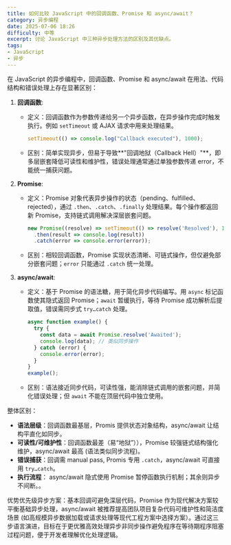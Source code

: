 ```yaml
---
title: 如何比较 JavaScript 中的回调函数、Promise 和 async/await？
category: 异步编程
date: 2025-07-06 18:26
difficulty: 中等
excerpt: 讨论 JavaScript 中三种异步处理方法的区别及其优缺点。
tags:
- JavaScript
- 异步
---
```

在 JavaScript 的异步编程中，回调函数、Promise 和 async/await 在用法、代码结构和错误处理上存在显著区别：  

1. **回调函数**:  
   - 定义：回调函数作为参数传递给另一个异步函数，在异步操作完成时触发执行。例如 `setTimeout` 或 AJAX 请求中用来处理结果。  
     ``` javascript
     setTimeout(() => console.log("Callback executed"), 1000);
     ```  
   - 区别：简单实现异步，但易于导致**"回调地狱（Callback Hell）"**，即多层嵌套降低可读性和维护性，错误处理通常通过单独参数传递 error，不能统一捕获问题。  

2. **Promise**:  
   - 定义：Promise 对象代表异步操作的状态（pending、fulfilled、rejected），通过 `.then`、`.catch`、`.finally` 处理结果。每个操作都返回新 Promise，支持链式调用解决深层嵌套问题。  
     ``` javascript
     new Promise((resolve) => setTimeout(() => resolve('Resolved'), 1000))
       .then(result => console.log(result))
       .catch(error => console.error(error));
     ```  
   - 区别：相较回调函数，Promise 实现状态清晰、可链式操作，但仅避免部分嵌套问题；`error` 只能通过 `.catch` 统一处理。  

3. **async/await**:  
   - 定义：基于 Promise 的语法糖，用于简化异步代码编写。用 `async` 标记函数使其隐式返回 Promise；`await` 暂缓执行，等待 Promise 成功解析后提取值，错误需同步式 `try…catch` 处理。  
     ``` javascript
     async function example() {
       try {
         const data = await Promise.resolve('Awaited');
         console.log(data); // 类似同步操作
       } catch (error) {
         console.error(error);
       }
     }
     example();
     ```  
   - 区别：语法接近同步代码，可读性强，能消除链式调用的嵌套问题，并简化错误处理；但 `await` 不能在顶层代码中独立使用。  

整体区别：  
- **语法层级**：回调函数最基层，Promis 提供状态对象结构，async/await 让结构平直化如同步。  
- **可读性/可维护性**：回调函数最差（易“地狱”）），Promise 较强链式结构强化维护，async/await 最高 (语法类似同步流程)。  
- **错误捕获**：回调需 manual pass, Promis 专用 `.catch`，async/await 可直接用 `try…catch`。  
- **执行流程**： async/await 隐式使用 Promise 暂停函数执行机制；其余则异步不间断。。  

优势优先级异步方案：基本回调可避免深层代码，Promise 作为现代解决方案较平衡基础异步处理，async/await 被推荐提高团队项目复杂代码可维护性和简洁度场景 (如高规模异步数据加载或请求处理等现代工程方案中选择方案）。通过这三步语言演进，目标在于更优雅高效处理异步非同步操作避免程序在等待期程序阻塞过程问题，便于开发者理解优化处理逻辑。  
